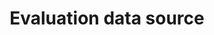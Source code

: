 ---
title: 'Evaluation data source'
field: 'is.evaluation.dataSource'
slug: 'is-evaluation-datasource'
comment: 'Select from control list. Data element used by Evidensia'
required: False
vocabulary: 'vocabulary.txt'
module: 'Evaluation'
cluster: 'Impact'
policy: 'Controlled value. Single select from control list.'
layout: 'home'
---